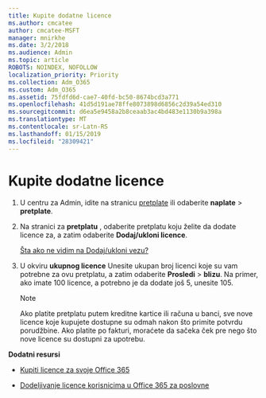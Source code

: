 ```yaml
---
title: Kupite dodatne licence
ms.author: cmcatee
author: cmcatee-MSFT
manager: mnirkhe
ms.date: 3/2/2018
ms.audience: Admin
ms.topic: article
ROBOTS: NOINDEX, NOFOLLOW
localization_priority: Priority
ms.collection: Adm_O365
ms.custom: Adm_O365
ms.assetid: 75fdfd6d-cae7-40fd-bc50-8674bcd3a771
ms.openlocfilehash: 41d5d191ae78ffe8073898d6856c2d39a54ed310
ms.sourcegitcommit: d6ea5e9458a2b8ceaab3ac4bd483e1130b9a398a
ms.translationtype: MT
ms.contentlocale: sr-Latn-RS
ms.lasthandoff: 01/15/2019
ms.locfileid: "28309421"
---
```

# <a name="buy-additional-licenses"></a>Kupite dodatne licence

1. U centru za Admin, idite na stranicu [pretplate](https://go.microsoft.com/fwlink/p/?linkid=842054) ili odaberite **naplate** \> **pretplate**.
    
2. Na stranici za **pretplatu** , odaberite pretplatu koju želite da dodate licence za, a zatim odaberite **Dodaj/ukloni licence**.
    
    [Šta ako ne vidim na Dodaj/ukloni vezu?](https://support.office.com/article/36081d8d-b3fa-4948-8c34-e217bba825e1#bkmk_no_link)
    
3. U okviru **ukupnog licence** Unesite ukupan broj licenci koje su vam potrebne za ovu pretplatu, a zatim odaberite **Prosledi** \> **blizu**. Na primer, ako imate 100 licence, a potrebno je da dodate još 5, unesite 105.
    
    > [!NOTE]
    > Ako platite pretplatu putem kreditne kartice ili računa u banci, sve nove licence koje kupujete dostupne su odmah nakon što primite potvrdu porudžbine. Ako platite po fakturi, moraćete da sačeka ček pre nego što nove licence su dostupni za upotrebu. 
  
 **Dodatni resursi**
  
- [Kupiti licence za svoje Office 365](https://support.office.com/article/36081d8d-b3fa-4948-8c34-e217bba825e1)
    
- [Dodeljivanje licence korisnicima u Office 365 za poslovne](https://support.office.com/article/997596b5-4173-4627-b915-36abac6786dc)
    

